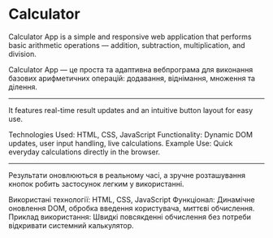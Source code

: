 # Calculator
Calculator App is a simple and responsive web application that performs basic arithmetic operations — addition, subtraction, multiplication, and division.

Calculator App — це проста та адаптивна вебпрограма для виконання базових арифметичних операцій: додавання, віднімання, множення та ділення.

---

It features real-time result updates and an intuitive button layout for easy use.

Technologies Used: HTML, CSS, JavaScript
Functionality: Dynamic DOM updates, user input handling, live calculations.
Example Use: Quick everyday calculations directly in the browser.

---

Результати оновлюються в реальному часі, а зручне розташування кнопок робить застосунок легким у використанні.

Використані технології: HTML, CSS, JavaScript
Функціонал: Динамічне оновлення DOM, обробка введення користувача, миттєві обчислення.
Приклад використання: Швидкі повсякденні обчислення без потреби відкривати системний калькулятор.
